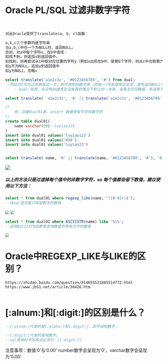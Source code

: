 # Oracle PL/SQL 过滤非数字字符

​	

```txt
对此Oracle提供了translate(a, b, c)函数：

a,b,c三个参数均是字符串
当a,b,c中任一个为NULL时，返回NULL。
否则，对a中每个字符x、在b中查找：
如找不到，则追加x到返回值中，
如找到，则再尝试从c中取对应位置的字符y（例如x出现在b中、是第6个字符，则从c中也取第六个字符，若c不足6个字符，则y为NULL）
如y不为NULL，追加y到返回值中
如y为NULL，忽略x
```

```sql
select translate('a1e2c3z', '#0123456789', '#') from dual;
--然后将f作为过滤串再滤一次，即可得到纯数字串（拼接一个0前缀保证非空，避免返回NULL），组合起来：
	--dual:哑表，在没有创建表及没有表的情况下默认的一张表，该表无任何数据，多适用于测试数据。

select translate( 'a1e2c3z', '0' || translate('a1e2c3z', '#0123456789', '#'), '0') from dual;

```



```sql
/*
	例：创建dual01表，insert 数据带有字符和数字的
*/
create table dual01(
    name varchar(10)--luyiao123
)
insert into dual01 values('luyiao123')
insert into dual01 values('456')
insert into dual01 values('luyiao23')


select translate( name, '0' || translate(name, '#0123456789', '#'), '0') from dual01;
```



![](F:\01.PNG)



##### 	以上的方法只是过滤掉每个值中的非数字字符，so 每个值都会留下数值，建议使用以下方法：

```sql
select * from dual01 where regexp_like(name,'^([0-9]+)$');
--该sql语句是只保留数字的数值
```



<img src="F:\dual01表查所有.PNG" style="zoom:75%;" />

<img src="F:\捕获.PNG" style="zoom:75%;" />

```sql
select * from dual01 where ASCIISTR(name) like '%\%';
--运用ASCIISTR函数来查询数值中带有汉字的数值
```

<img src="F:\ASCIISTR函数获取带有汉字的值.PNG" style="zoom:75%;" />

# Oracle中REGEXP_LIKE与LIKE的区别？

```
https://zhidao.baidu.com/question/814655531885514772.html
https://www.jb51.net/article/38426.htm
```

```sql

```



# [:alnum:]和[:digit:]的区别是什么？

```sql
--[:alnum:]代表的是[:alpha:]和[:digit:]，即字母和数字；

--[:digit:]代表的是纯数字。
--sql使用时书写格式必须为：[[:digit:]]
```

注意事项：数值‘0’与‘0.00’  number数字会呈现为‘0’，varchar数字会呈现为‘0.00’

​		